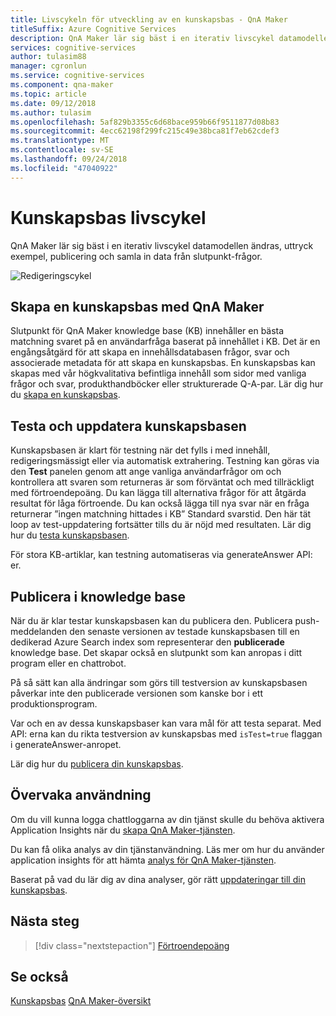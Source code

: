 ```yaml
---
title: Livscykeln för utveckling av en kunskapsbas - QnA Maker
titleSuffix: Azure Cognitive Services
description: QnA Maker lär sig bäst i en iterativ livscykel datamodellen ändras, uttryck exempel, publicering och samla in data från slutpunkt-frågor.
services: cognitive-services
author: tulasim88
manager: cgronlun
ms.service: cognitive-services
ms.component: qna-maker
ms.topic: article
ms.date: 09/12/2018
ms.author: tulasim
ms.openlocfilehash: 5af829b3355c6d68bace959b66f9511877d08b83
ms.sourcegitcommit: 4ecc62198f299fc215c49e38bca81f7eb62cdef3
ms.translationtype: MT
ms.contentlocale: sv-SE
ms.lasthandoff: 09/24/2018
ms.locfileid: "47040922"
---
```

# <a name="knowledge-base-lifecycle"></a>Kunskapsbas livscykel
QnA Maker lär sig bäst i en iterativ livscykel datamodellen ändras, uttryck exempel, publicering och samla in data från slutpunkt-frågor. 

![Redigeringscykel](../media/qnamaker-concepts-lifecycle/kb-lifecycle.png)

## <a name="creating-a-qna-maker-knowledge-base"></a>Skapa en kunskapsbas med QnA Maker
Slutpunkt för QnA Maker knowledge base (KB) innehåller en bästa matchning svaret på en användarfråga baserat på innehållet i KB. Det är en engångsåtgärd för att skapa en innehållsdatabasen frågor, svar och associerade metadata för att skapa en kunskapsbas. En kunskapsbas kan skapas med vår högkvalitativa befintliga innehåll som sidor med vanliga frågor och svar, produkthandböcker eller strukturerade Q-A-par. Lär dig hur du [skapa en kunskapsbas](../How-To/create-knowledge-base.md).

## <a name="testing-and-updating-the-knowledge-base"></a>Testa och uppdatera kunskapsbasen
Kunskapsbasen är klart för testning när det fylls i med innehåll, redigeringsmässigt eller via automatisk extrahering. Testning kan göras via den **Test** panelen genom att ange vanliga användarfrågor om och kontrollera att svaren som returneras är som förväntat och med tillräckligt med förtroendepoäng. Du kan lägga till alternativa frågor för att åtgärda resultat för låga förtroende. Du kan också lägga till nya svar när en fråga returnerar ”ingen matchning hittades i KB” Standard svarstid. Den här tät loop av test-uppdatering fortsätter tills du är nöjd med resultaten. Lär dig hur du [testa kunskapsbasen](../How-To/test-knowledge-base.md).

För stora KB-artiklar, kan testning automatiseras via generateAnswer API: er. 

## <a name="publish-the-knowledge-base"></a>Publicera i knowledge base
När du är klar testar kunskapsbasen kan du publicera den. Publicera push-meddelanden den senaste versionen av testade kunskapsbasen till en dedikerad Azure Search index som representerar den **publicerade** knowledge base. Det skapar också en slutpunkt som kan anropas i ditt program eller en chattrobot.

På så sätt kan alla ändringar som görs till testversion av kunskapsbasen påverkar inte den publicerade versionen som kanske bor i ett produktionsprogram.

Var och en av dessa kunskapsbaser kan vara mål för att testa separat. Med API: erna kan du rikta testversion av kunskapsbas med `isTest=true` flaggan i generateAnswer-anropet.

Lär dig hur du [publicera din kunskapsbas](../How-To/publish-knowledge-base.md).

## <a name="monitor-usage"></a>Övervaka användning
Om du vill kunna logga chattloggarna av din tjänst skulle du behöva aktivera Application Insights när du [skapa QnA Maker-tjänsten](../How-To/set-up-qnamaker-service-azure.md).

Du kan få olika analys av din tjänstanvändning. Läs mer om hur du använder application insights för att hämta [analys för QnA Maker-tjänsten](../How-To/get-analytics-knowledge-base.md).

Baserat på vad du lär dig av dina analyser, gör rätt [uppdateringar till din kunskapsbas](../How-To/edit-knowledge-base.md).

## <a name="next-steps"></a>Nästa steg

> [!div class="nextstepaction"]
> [Förtroendepoäng](./confidence-score.md)

## <a name="see-also"></a>Se också 

[Kunskapsbas](./knowledge-base.md)
[QnA Maker-översikt](../Overview/overview.md)
